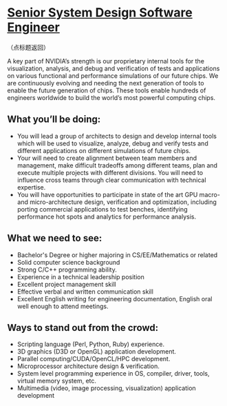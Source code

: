 # [Senior System Design Software Engineer](https://github.com/CarraZhou/NVIDIA-Position/blob/master/NVIDIA-Positions.md) #
（点标题返回）

A key part of NVIDIA’s strength is our proprietary internal tools for the visualization, analysis, and debug and verification of tests and applications on various functional and performance simulations of our future chips. We are continuously evolving and needing the next generation of tools to enable the future generation of chips. These tools enable hundreds of engineers worldwide to build the world’s most powerful computing chips.

## What you’ll be doing: ##

- You will lead a group of architects to design and develop internal tools which will be used to visualize, analyze, debug and verify tests and different applications on different simulations of future chips.
- Your will need to create alignment between team members and management, make difficult tradeoffs among different teams, plan and execute multiple projects with different divisions. You will need to influence cross teams through clear communication with technical expertise.
- You will have opportunities to participate in state of the art GPU macro- and micro-architecture design, verification and optimization, including porting commercial applications to test benches, identifying performance hot spots and analytics for performance analysis.

## What we need to see: ##
- Bachelor's Degree or higher majoring in CS/EE/Mathematics or related
- Solid computer science background
- Strong C/C++ programming ability.
- Experience in a technical leadership position
- Excellent project management skill
- Effective verbal and written communication skill
- Excellent English writing for engineering documentation, English oral well enough to attend meetings.

## Ways to stand out from the crowd: ##
- Scripting language (Perl, Python, Ruby) experience.
- 3D graphics (D3D or OpenGL) application development.
- Parallel computing/CUDA/OpenCL/HPC development.
- Microprocessor architecture design & verification.
- System level programming experience in OS, compiler, driver, tools, virtual memory system, etc.
- Multimedia (video, image processing, visualization) application development
